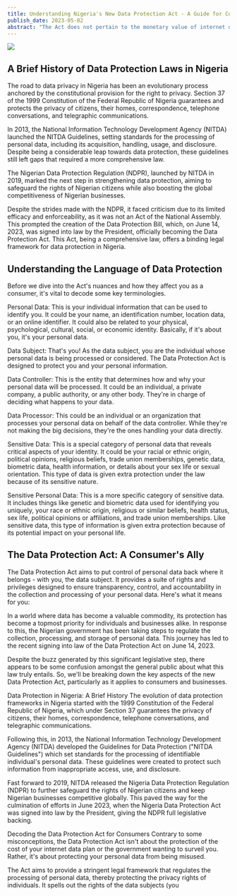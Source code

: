 ```yaml
---
title: Understanding Nigeria's New Data Protection Act - A Guide for Consumers
publish_date: 2023-05-02
abstract: "The Act does not pertain to the monetary value of internet data or government surveillance; rather, it serves to forestall the misuse of personal data. The legislation seeks to impose a robust legal structure that manages personal data processing, thus preserving individuals' privacy rights. The Act details the privileges of the data subjects (consumers), the obligations of the data controllers (entities managing data), and the role of the Data Protection Commission (regulator) in ensuring adherence to the law. This article aims to elucidate the pivotal elements of the Data Protection Act, particularly as they pertain to consumers."
---
```



<img src="second/hello2.png"/>

## A Brief History of Data Protection Laws in Nigeria
The road to data privacy in Nigeria has been an evolutionary process anchored by the constitutional provision for the right to privacy. Section 37 of the 1999 Constitution of the Federal Republic of Nigeria guarantees and protects the privacy of citizens, their homes, correspondence, telephone conversations, and telegraphic communications.

In 2013, the National Information Technology Development Agency (NITDA) launched the NITDA Guidelines, setting standards for the processing of personal data, including its acquisition, handling, usage, and disclosure. Despite being a considerable leap towards data protection, these guidelines still left gaps that required a more comprehensive law.

The Nigerian Data Protection Regulation (NDPR), launched by NITDA in 2019, marked the next step in strengthening data protection, aiming to safeguard the rights of Nigerian citizens while also boosting the global competitiveness of Nigerian businesses.

Despite the strides made with the NDPR, it faced criticism due to its limited efficacy and enforceability, as it was not an Act of the National Assembly. This prompted the creation of the Data Protection Bill, which, on June 14, 2023, was signed into law by the President, officially becoming the Data Protection Act. This Act, being a comprehensive law, offers a binding legal framework for data protection in Nigeria.


## Understanding the Language of Data Protection
Before we dive into the Act's nuances and how they affect you as a consumer, it's vital to decode some key terminologies.

Personal Data: This is your individual information that can be used to identify you. It could be your name, an identification number, location data, or an online identifier. It could also be related to your physical, psychological, cultural, social, or economic identity. Basically, if it's about you, it's your personal data.

Data Subject: That's you! As the data subject, you are the individual whose personal data is being processed or considered. The Data Protection Act is designed to protect you and your personal information.

Data Controller: This is the entity that determines how and why your personal data will be processed. It could be an individual, a private company, a public authority, or any other body. They're in charge of deciding what happens to your data.

Data Processor: This could be an individual or an organization that processes your personal data on behalf of the data controller. While they're not making the big decisions, they're the ones handling your data directly.

Sensitive Data: This is a special category of personal data that reveals critical aspects of your identity. It could be your racial or ethnic origin, political opinions, religious beliefs, trade union memberships, genetic data, biometric data, health information, or details about your sex life or sexual orientation. This type of data is given extra protection under the law because of its sensitive nature.

Sensitive Personal Data: This is a more specific category of sensitive data. It includes things like genetic and biometric data used for identifying you uniquely, your race or ethnic origin, religious or similar beliefs, health status, sex life, political opinions or affiliations, and trade union memberships. Like sensitive data, this type of information is given extra protection because of its potential impact on your personal life.


## The Data Protection Act: A Consumer's Ally
The Data Protection Act aims to put control of personal data back where it belongs - with you, the data subject. It provides a suite of rights and privileges designed to ensure transparency, control, and accountability in the collection and processing of your personal data. Here's what it means for you:

















In a world where data has become a valuable commodity, its protection has become a topmost priority for individuals and businesses alike. In response to this, the Nigerian government has been taking steps to regulate the collection, processing, and storage of personal data. This journey has led to the recent signing into law of the Data Protection Act on June 14, 2023.

Despite the buzz generated by this significant legislative step, there appears to be some confusion amongst the general public about what this law truly entails. So, we'll be breaking down the key aspects of the new Data Protection Act, particularly as it applies to consumers and businesses.

Data Protection in Nigeria: A Brief History
The evolution of data protection frameworks in Nigeria started with the 1999 Constitution of the Federal Republic of Nigeria, which under Section 37 guarantees the privacy of citizens, their homes, correspondence, telephone conversations, and telegraphic communications.

Following this, in 2013, the National Information Technology Development Agency (NITDA) developed the Guidelines for Data Protection ("NITDA Guidelines") which set standards for the processing of identifiable individual's personal data. These guidelines were created to protect such information from inappropriate access, use, and disclosure.

Fast forward to 2019, NITDA released the Nigeria Data Protection Regulation (NDPR) to further safeguard the rights of Nigerian citizens and keep Nigerian businesses competitive globally. This paved the way for the culmination of efforts in June 2023, when the Nigeria Data Protection Act was signed into law by the President, giving the NDPR full legislative backing.

Decoding the Data Protection Act for Consumers
Contrary to some misconceptions, the Data Protection Act isn't about the protection of the cost of your internet data plan or the government wanting to surveil you. Rather, it's about protecting your personal data from being misused.

The Act aims to provide a stringent legal framework that regulates the processing of personal data, thereby protecting the privacy rights of individuals. It spells out the rights of the data subjects (you
